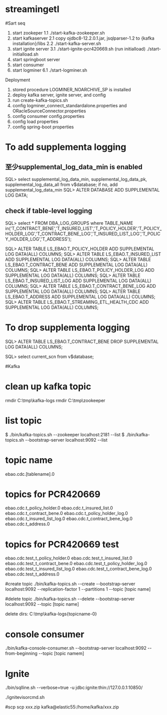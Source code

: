 # streamingetl
#Sart seq
1. start zookeper
  1.1 ./start-kafka-zookeeper.sh
2. start kafkaserver
  2.1 copy ojdbc8-12.2.0.1.jar, jsqlparser-1.2 to {kafka installation}/libs
  2.2 ./start-kafka-server.sh
3. start ignite server
  3.1 ./start-ignite-pcr420669.sh
(run initialload)
   ./start-initialload.sh
4. start springboot server
5. start consumer
6. start logminer
  6.1 ./start-logminer.sh

Deployment
1. stored procedure LOGMINER_NOARCHIVE_SP is installed
2. deploy kafka server, ignite server, and config
3. run create-kafka-topics.sh
4. config logminer_connect_standardalone.properties and ORacleSourceConnector.properties
5. config consumer config.properties
6. config load properties
7. config spring-boot properties

# To add supplementa logging
## 至少supplemental_log_data_min is enabled
SQL> select supplemental_log_data_min, supplemental_log_data_pk, supplemental_log_data_all from v$database;
if no, add supplemental_log_data_min
SQL> ALTER DATABASE ADD SUPPLEMENTAL LOG DATA;

## check if table-level logging
SQL>   select *
FROM DBA_LOG_GROUPS
where TABLE_NAME in('T_CONTRACT_BENE','T_INSURED_LIST','T_POLICY_HOLDER','T_POLICY_HOLDER_LOG','T_CONTRACT_BENE_LOG','T_INSURED_LIST_LOG','T_POLICY_HOLDER_LOG','T_ADDRESS');



SQL> ALTER TABLE LS_EBAO.T_POLICY_HOLDER ADD SUPPLEMENTAL LOG DATA(ALL) COLUMNS;
SQL> ALTER TABLE LS_EBAO.T_INSURED_LIST ADD SUPPLEMENTAL LOG DATA(ALL) COLUMNS;
SQL> ALTER TABLE LS_EBAO.T_CONTRACT_BENE ADD SUPPLEMENTAL LOG DATA(ALL) COLUMNS;
SQL> ALTER TABLE LS_EBAO.T_POLICY_HOLDER_LOG ADD SUPPLEMENTAL LOG DATA(ALL) COLUMNS;
SQL> ALTER TABLE LS_EBAO.T_INSURED_LIST_LOG ADD SUPPLEMENTAL LOG DATA(ALL) COLUMNS;
SQL> ALTER TABLE LS_EBAO.T_CONTRACT_BENE_LOG ADD SUPPLEMENTAL LOG DATA(ALL) COLUMNS;
SQL> ALTER TABLE LS_EBAO.T_ADDRESS ADD SUPPLEMENTAL LOG DATA(ALL) COLUMNS;
SQL> ALTER TABLE LS_EBAO.T_STREAMING_ETL_HEALTH_CDC ADD SUPPLEMENTAL LOG DATA(ALL) COLUMNS;

# To drop supplementa logging
SQL> ALTER TABLE LS_EBAO.T_CONTRACT_BENE DROP SUPPLEMENTAL LOG DATA(ALL) COLUMNS;


SQL> select current_scn from v$database;



#Kafka 
# clean up kafka topic
rmdir C:\tmp\kafka-logs
rmdir C:\tmp\zookeeper


# list topic
$ ./bin/kafka-topics.sh --zookeeper localhost:2181 --list
$ ./bin/kafka-topics.sh --bootstrap-server localhost:9092 --list

# topic name
ebao.cdc.[tablename].0

# topics for PCR420669 
ebao.cdc.t_policy_holder.0
ebao.cdc.t_insured_list.0
ebao.cdc.t_contract_bene.0
ebao.cdc.t_policy_holder_log.0
ebao.cdc.t_insured_list_log.0
ebao.cdc.t_contract_bene_log.0
ebao.cdc.t_address.0

# topics for PCR420669 test
ebao.cdc.test_t_policy_holder.0
ebao.cdc.test_t_insured_list.0
ebao.cdc.test_t_contract_bene.0
ebao.cdc.test_t_policy_holder_log.0
ebao.cdc.test_t_insured_list_log.0
ebao.cdc.test_t_contract_bene_log.0
ebao.cdc.test_t_address.0


#create topic
./bin/kafka-topics.sh --create --bootstrap-server localhost:9092 --replication-factor 1 --partitions 1 --topic [topic name]

#delete topic
./bin/kafka-topics.sh --delete --bootstrap-server localhost:9092  --topic [topic name]

delete dirs:
C:\tmp\kafka-logs\{topicname-0}

# console consumer
./bin/kafka-console-consumer.sh --bootstrap-server localhost:9092 --from-beginning --topic [topic namem]

# Ignite
./bin/sqlline.sh --verbose=true -u jdbc:ignite:thin://127.0.0.1:10850/

./ignitevisorcmd.sh


#scp
scp xxx.zip kafka@elastic55:/home/kafka/xxx.zip